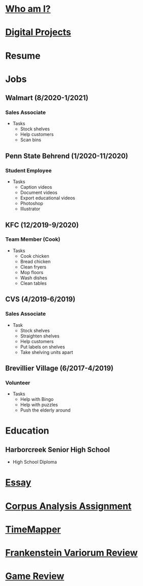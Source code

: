 # [Who am I?](https://nxh5137.github.io/huster/) 
# [Digital Projects](https://nxh5137.github.io/huster/DigitalProjects)
# Resume

# Jobs

## Walmart (8/2020-1/2021)
### Sales Associate
* Tasks
  * Stock shelves
  * Help customers
  * Scan bins

## Penn State Behrend (1/2020-11/2020)
### Student Employee
* Tasks
  * Caption videos
  * Document videos
  * Export educational videos
  * Photoshop
  * Illustrator
  
## KFC (12/2019-9/2020)
### Team Member (Cook)
* Tasks
  * Cook chicken
  * Bread chicken
  * Clean fryers
  * Mop floors
  * Wash dishes
  * Clean tables

## CVS (4/2019-6/2019)
### Sales Associate
* Task
  * Stock shelves
  * Straighten shelves
  * Help customers
  * Put labels on shelves
  * Take shelving units apart

## Brevillier Village (6/2017-4/2019)
### Volunteer
* Tasks
  * Help with Bingo
  * Help with puzzles
  * Push the elderly around

# Education
## Harborcreek Senior High School
* High School Diploma
# [Essay](https://nxh5137.github.io/huster/Essay)
# [Corpus Analysis Assignment](https://nxh5137.github.io/huster/CorpusAnalysisAssignment)
# [TimeMapper](https://nxh5137.github.io/huster/TimeMapper)
# [Frankenstein Variorum Review](https://nxh5137.github.io/huster/Variorum_Reflection)
# [Game Review](https://nxh5137.github.io/huster/Game%20Review)

